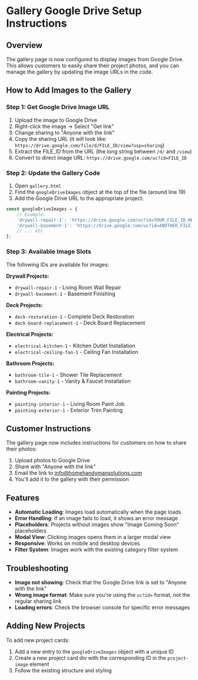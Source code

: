 # Gallery Google Drive Setup Instructions

## Overview
The gallery page is now configured to display images from Google Drive. This allows customers to easily share their project photos, and you can manage the gallery by updating the image URLs in the code.

## How to Add Images to the Gallery

### Step 1: Get Google Drive Image URL
1. Upload the image to Google Drive
2. Right-click the image → Select "Get link"
3. Change sharing to "Anyone with the link"
4. Copy the sharing URL (it will look like: `https://drive.google.com/file/d/FILE_ID/view?usp=sharing`)
5. Extract the FILE_ID from the URL (the long string between `/d/` and `/view`)
6. Convert to direct image URL: `https://drive.google.com/uc?id=FILE_ID`

### Step 2: Update the Gallery Code
1. Open `gallery.html`
2. Find the `googleDriveImages` object at the top of the file (around line 19)
3. Add the Google Drive URL to the appropriate project:

```javascript
const googleDriveImages = {
    // Example:
    'drywall-repair-1': 'https://drive.google.com/uc?id=YOUR_FILE_ID_HERE',
    'drywall-basement-1': 'https://drive.google.com/uc?id=ANOTHER_FILE_ID',
    // ... etc
};
```

### Step 3: Available Image Slots
The following IDs are available for images:

**Drywall Projects:**
- `drywall-repair-1` - Living Room Wall Repair
- `drywall-basement-1` - Basement Finishing

**Deck Projects:**
- `deck-restoration-1` - Complete Deck Restoration
- `deck-board-replacement-1` - Deck Board Replacement

**Electrical Projects:**
- `electrical-kitchen-1` - Kitchen Outlet Installation
- `electrical-ceiling-fan-1` - Ceiling Fan Installation

**Bathroom Projects:**
- `bathroom-tile-1` - Shower Tile Replacement
- `bathroom-vanity-1` - Vanity & Faucet Installation

**Painting Projects:**
- `painting-interior-1` - Living Room Paint Job
- `painting-exterior-1` - Exterior Trim Painting

## Customer Instructions
The gallery page now includes instructions for customers on how to share their photos:

1. Upload photos to Google Drive
2. Share with "Anyone with the link"
3. Email the link to info@homehandymansolutions.com
4. You'll add it to the gallery with their permission

## Features
- **Automatic Loading**: Images load automatically when the page loads
- **Error Handling**: If an image fails to load, it shows an error message
- **Placeholders**: Projects without images show "Image Coming Soon" placeholders
- **Modal View**: Clicking images opens them in a larger modal view
- **Responsive**: Works on mobile and desktop devices
- **Filter System**: Images work with the existing category filter system

## Troubleshooting
- **Image not showing**: Check that the Google Drive link is set to "Anyone with the link"
- **Wrong image format**: Make sure you're using the `uc?id=` format, not the regular sharing link
- **Loading errors**: Check the browser console for specific error messages

## Adding New Projects
To add new project cards:

1. Add a new entry to the `googleDriveImages` object with a unique ID
2. Create a new project card div with the corresponding ID in the `project-image` element
3. Follow the existing structure and styling
